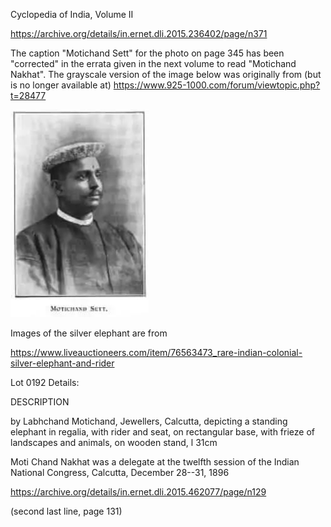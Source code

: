 
Cyclopedia of India, Volume II

https://archive.org/details/in.ernet.dli.2015.236402/page/n371

The caption "Motichand Sett" for the photo on page 345 has been
"corrected" in the errata given in the next volume to read "Motichand
Nakhat". The grayscale version of the image below was originally from
(but is no longer available at)
<https://www.925-1000.com/forum/viewtopic.php?t=28477>


![Motichand Nakhat](motichand-nakhat.jpg)


Images of the silver elephant are from 

<https://www.liveauctioneers.com/item/76563473_rare-indian-colonial-silver-elephant-and-rider>

Lot 0192 Details:

DESCRIPTION

by Labhchand Motichand, Jewellers, Calcutta, depicting a standing
elephant in regalia, with rider and seat, on rectangular base, with
frieze of landscapes and animals, on wooden stand, l 31cm


Moti Chand Nakhat was a delegate at the twelfth session of the Indian
National Congress, Calcutta, December 28--31, 1896

<https://archive.org/details/in.ernet.dli.2015.462077/page/n129>

(second last line, page 131)



